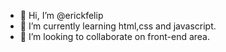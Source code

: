 - 👋 Hi, I’m @erickfelip
- 🌱 I’m currently learning html,css and javascript.
- 🌱 I’m looking to collaborate on front-end area.



